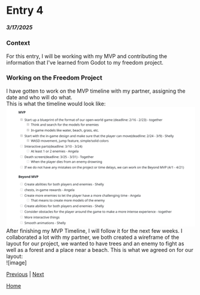 # Entry 4
##### 3/17/2025

### Context
For this entry, I will be working with my MVP and contributing the information that I've learned from Godot to my freedom project.

### Working on the Freedom Project
I have gotten to work on the MVP timeline with my partner, assigning the date and who will do what.  
This is what the timeline would look like:
![image](https://github.com/shellyw8542/apcsa-freedom-project/blob/main/Screenshot%202025-03-14%2012.14.31%20PM.png)  
After finishing my MVP Timeline, I will follow it for the next few weeks. I collaborated a lot with my partner, we both created a wireframe of the layout for our project, we wanted to have trees and an enemy to fight as well as a forest and a place near a beach. This is what we agreed on for our layout:  
![image]

[Previous](entry03.md) | [Next](entry05.md)

[Home](../README.md)
